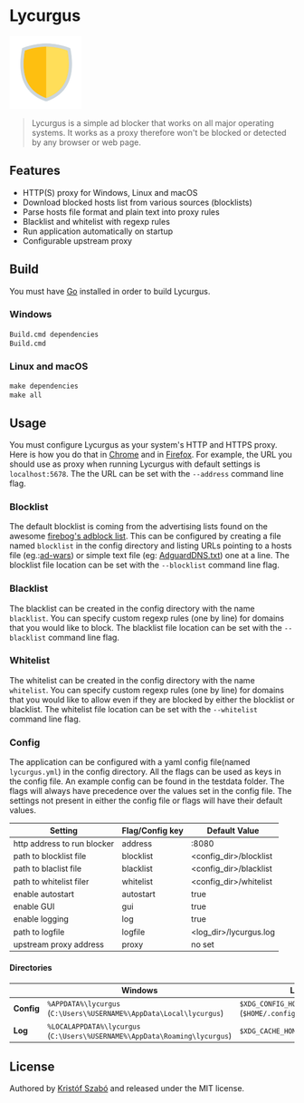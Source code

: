 # Lycurgus
<img src="logo.png" alt="logo" width="128"/>

> Lycurgus is a simple ad blocker that works on all major operating systems.
It works as a proxy therefore won't be blocked or detected by any browser or web page.

## Features
 - HTTP(S) proxy for Windows, Linux and macOS
 - Download blocked hosts list from various sources (blocklists)
 - Parse hosts file format and plain text into proxy rules
 - Blacklist and whitelist with regexp rules
 - Run application automatically on startup
 - Configurable upstream proxy

## Build
You must have [Go](https://golang.org/) installed in order to build Lycurgus.

### Windows
```
Build.cmd dependencies
Build.cmd
```

### Linux and macOS
```
make dependencies
make all
```

## Usage
You must configure Lycurgus as your system's HTTP and HTTPS proxy. Here is how you do that in [Chrome](https://www.simplified.guide/google-chrome/change-proxy-setting) and in [Firefox](https://www.wikihow.com/Enter-Proxy-Settings-in-Firefox). For example, the URL you should use as proxy when running Lycurgus with default settings is `localhost:5678`. The the URL can be set with the `--address` command line flag.

### Blocklist
The default blocklist is coming from the advertising lists found on the awesome [firebog's adblock list](https://firebog.net/). This can be configured by creating a file named `blocklist` in the config directory and listing URLs pointing to a hosts file (eg.:[ad-wars](https://raw.githubusercontent.com/jdlingyu/ad-wars/master/hosts)) or simple text file (eg: [AdguardDNS.txt](https://v.firebog.net/hosts/AdguardDNS.txt)) one at a line. The blocklist file location can be set with the `--blocklist` command line flag.

### Blacklist
The blacklist can be created in the config directory with the name `blacklist`. You can specify custom regexp rules (one by line) for domains that you would like to block. The blacklist file location can be set with the `--blacklist` command line flag.

### Whitelist
The whitelist can be created in the config directory with the name `whitelist`. You can specify custom regexp rules (one by line) for domains that you would like to allow even if they are blocked by either the blocklist or blacklist. The whitelist file location can be set with the `--whitelist` command line flag.

### Config
The application can be configured with a yaml config file(named `lycurgus.yml`) in the config directory. All the flags can be used as keys in the config file. An example config can be found in the testdata folder. The flags will always have precedence over the values set in the config file. The settings not present in either the config file or flags will have their default values.

| Setting | Flag/Config key | Default Value |
| ------- | ---- | ------------- |
| http address to run blocker | address | :8080 |
| path to blocklist file | blocklist | <config_dir>/blocklist |
| path to blaclist file | blacklist | <config_dir>/blacklist |
| path to whitelist filer | whitelist | <config_dir>/whitelist |
| enable autostart | autostart | true |
| enable GUI | gui | true |
| enable logging | log | true |
| path to logfile | logfile | <log_dir>/lycurgus.log |
| upstream proxy address | proxy | no set |

#### Directories
|   | Windows | Linux/BSDs | macOS |
| - | ------- | ----- | ----- |
| **Config** | `%APPDATA%\lycurgus` (`C:\Users\%USERNAME%\AppData\Local\lycurgus`) | `$XDG_CONFIG_HOME/lycurgus` (`$HOME/.config/lycurgus`) | `$HOME/Library/Application Support/lycurgus` |
| **Log** | `%LOCALAPPDATA%\lycurgus` (`C:\Users\%USERNAME%\AppData\Roaming\lycurgus`) | `$XDG_CACHE_HOME/<name>/logs/lycurgus` | `$HOME/Library/Logs/lycurgus` |

## License
Authored by [Kristóf Szabó](mailto:kristofszabo@protonmail.com) and released under the MIT license.